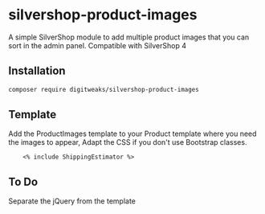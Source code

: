 # silvershop-product-images
A simple SilverShop module to add multiple product images that you can sort in the admin panel.
Compatible with SilverShop 4 

## Installation

```sh
composer require digitweaks/silvershop-product-images
```

## Template

Add the ProductImages template to your Product template where you need the images to appear,
Adapt the CSS if you don't use Bootstrap classes.

```
    <% include ShippingEstimator %>
```

## To Do

Separate the jQuery from the template

